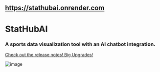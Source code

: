 ## https://stathubai.onrender.com

# StatHubAI
### A sports data visualization tool with an AI chatbot integration.

[Check out the release notes! Big Upgrades!](https://github.com/brettmt10/stathubAI/releases/tag/v2)

![image](https://github.com/user-attachments/assets/f2035170-9d60-4841-bb82-0c956854c587)
